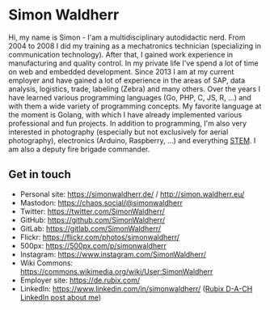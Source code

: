 # Simon Waldherr

<!--
![Anurag's github stats](https://github-readme-stats.vercel.app/api?username=simonwaldherr&show_icons=true&include_all_commits=true&theme=dark)  
![Top Langs](https://github-readme-stats.vercel.app/api/top-langs/?username=simonwaldherr&layout=compact&langs_count=6&theme=dark)
-->

Hi, my name is Simon - I'am a multidisciplinary autodidactic nerd.
From 2004 to 2008 I did my training as a mechatronics technician (specializing in communication technology).
After that, I gained work experience in manufacturing and quality control.
In my private life I've spend a lot of time on web and embedded development.
Since 2013 I am at my current employer and have gained a lot of experience in the areas of SAP, data analysis, logistics, trade, labeling (Zebra) and many others.
Over the years I have learned various programming languages (Go, PHP, C, JS, R, …) and with them a wide variety of programming concepts.
My favorite language at the moment is Golang, with which I have already implemented various professional and fun projects.
In addition to programming, I'm also very interested in photography (especially but not exclusively for aerial photography), electronics (Arduino, Raspberry, ...) and everything [STEM](https://en.wikipedia.org/wiki/Science,_technology,_engineering,_and_mathematics). 
I am also a deputy fire brigade commander.

## Get in touch
- Personal site: https://simonwaldherr.de/ / http://simon.waldherr.eu/
- Mastodon: https://chaos.social/@simonwaldherr
- Twitter: https://twitter.com/SimonWaldherr/
- GitHub: https://github.com/SimonWaldherr/
- GitLab: https://gitlab.com/SimonWaldherr/
- Flickr: https://flickr.com/photos/simonwaldherr/
- 500px: https://500px.com/p/simonwaldherr
- Instagram: https://www.instagram.com/SimonWaldherr/
- Wiki Commons: https://commons.wikimedia.org/wiki/User:SimonWaldherr
- Employer site: https://de.rubix.com/
- LinkedIn: https://www.linkedin.com/in/simonwaldherr/ ([Rubix D-A-CH LinkedIn post about me](https://www.linkedin.com/posts/rubixdeutschland_onerubix-mitarbeitermonday-wirsindrubix-activity-7005443872306659329-6E2E?utm_source=share&utm_medium=member_desktop))
